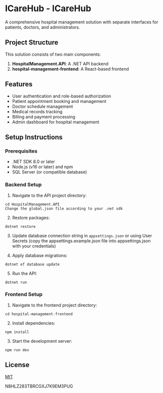 # ICareHub - ICareHub

A comprehensive hospital management solution with separate interfaces for patients, doctors, and administrators.

## Project Structure

This solution consists of two main components:

1. **HospitalManagement.API**: A .NET API backend
2. **hospital-management-frontend**: A React-based frontend

## Features

- User authentication and role-based authorization
- Patient appointment booking and management
- Doctor schedule management
- Medical records tracking
- Billing and payment processing
- Admin dashboard for hospital management

## Setup Instructions

### Prerequisites

- .NET SDK 8.0 or later
- Node.js (v16 or later) and npm
- SQL Server (or compatible database)

### Backend Setup

1. Navigate to the API project directory:
```
cd HospitalManagement.API
Change the global.json file according to your .net sdk
```

2. Restore packages:
```
dotnet restore
```

3. Update database connection string in `appsettings.json` or using User Secrets (copy the appsettings.example.json file into appsettings.json with your credentials)

4. Apply database migrations:
```
dotnet ef database update
```

5. Run the API:
```
dotnet run
```

### Frontend Setup

1. Navigate to the frontend project directory:
```
cd hospital-management-frontend
```

2. Install dependencies:
```
npm install
```

3. Start the development server:
```
npm run dev
```

## License

[MIT](https://choosealicense.com/licenses/mit/)

N8HLZ283TBRCGXJ7K9EM3PUG